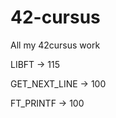 # 42-cursus

All my 42cursus work

LIBFT         -> 115

GET_NEXT_LINE -> 100

FT_PRINTF     -> 100
